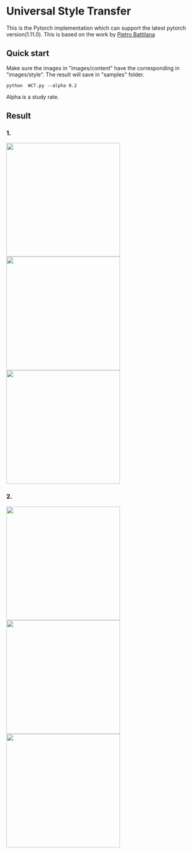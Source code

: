 # Universal Style Transfer
This is the Pytorch implementation which can support the latest pytorch version(1.11.0). This is based on the work by [Pietro Battilana](https://github.com/pietrocarbo/deep-transfer)

## Quick start
Make sure the images in "images/content" have the corresponding in "images/style". The result will save in "samples" folder.
```
python  WCT.py --alpha 0.2
```
Alpha is a study rate.

## Result
### 1.
<img src="https://user-images.githubusercontent.com/51788243/170738113-5f7be3f5-21d3-4b9e-b0b0-d8f52b22d1f2.jpg" width=300> <img src="https://user-images.githubusercontent.com/51788243/170738286-9f90007c-18fb-4efd-bee6-3a2b2ebef504.jpg" width=300> <img src="https://user-images.githubusercontent.com/51788243/170738091-aaaeb4d7-4b6b-4fe4-a8fd-628fea75d182.jpg" width=300>
### 2.
<img src="https://user-images.githubusercontent.com/51788243/170739459-3cb57787-3999-4f1c-8b9d-4234fa87999b.jpg" width=300> <img src="https://user-images.githubusercontent.com/51788243/170739517-8b891be1-2da6-4c7c-9351-8eb3b05c31bc.jpg" width=300> <img src="https://user-images.githubusercontent.com/51788243/170739531-976b6ae0-9d8b-49a0-8d43-067b8f796269.jpg" width=300>
